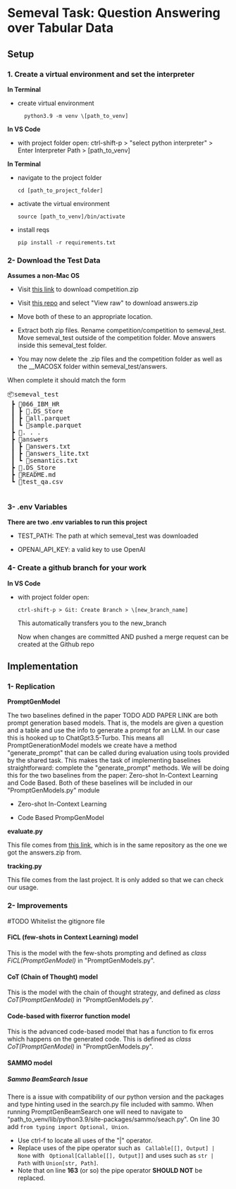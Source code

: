 # Semeval Task: Question Answering over Tabular Data

## Setup

### 1. Create a virtual environment and set the interpreter

**In Terminal**
- create virtual environment

        python3.9 -m venv \[path_to_venv]

**In VS Code**
- with project folder open:
    ctrl-shift-p > "select python interpreter" > Enter Interpreter Path > \[path_to_venv]
    
**In Terminal**
- navigate to the project folder
    
      cd [path_to_project_folder]

- activate the virtual environment
    
      source [path_to_venv]/bin/activate

- install reqs

      pip install -r requirements.txt

### 2- Download the Test Data

**Assumes a non-Mac OS**

- Visit [this link](https://drive.google.com/file/d/1IpSi0gNPYj9a9lNbWPsL3TxIBILoLsfE/view) to download competition.zip

- Visit [this repo](https://github.com/jorses/databench_eval/blob/main/examples/answers.zip) and select "View raw" to download answers.zip

- Move both of these to an appropriate location.

- Extract both zip files. Rename competition/competition to semeval_test. Move semeval_test outside of the competition folder. Move answers inside this semeval_test folder. 

- You may now delete the .zip files and the competition folder as well as the __MACOSX folder within semeval_test/answers.

When complete it should match the form

<pre>
📦semeval_test
 ┣ 📂066_IBM_HR
 ┃ ┣ 📜.DS_Store
 ┃ ┣ 📜all.parquet
 ┃ ┗ 📜sample.parquet
 ┣ 📂. . .
 ┣ 📂answers
 ┃ ┣ 📜answers.txt
 ┃ ┣ 📜answers_lite.txt
 ┃ ┗ 📜semantics.txt
 ┣ 📜.DS_Store
 ┣ 📜README.md
 ┗ 📜test_qa.csv
 </pre>

### 3- .env Variables

**There are two .env variables to run this project**

- TEST_PATH: The path at which semeval_test was downloaded

- OPENAI_API_KEY: a valid key to use OpenAI

### 4- Create a github branch for your work

**In VS Code**
-   with project folder open:
        
        ctrl-shift-p > Git: Create Branch > \[new_branch_name]

    This automatically transfers you to the new_branch

    Now when changes are committed AND pushed a merge request can be created at the Github repo

## Implementation

### 1- Replication

**PromptGenModel**

The two baselines defined in the paper TODO ADD PAPER LINK are both
prompt generation based models. That is, the models are given a question and a table and use the info to generate a prompt for an LLM. In our case this is hooked up to ChatGpt3.5-Turbo.
This means all PromptGenerationModel models we create have a method "generate_prompt" that can be called during evaluation using tools provided by the shared task. This makes the task of implementing baselines straightforward: complete the "generate_prompt" methods.
We will be doing this for the two baselines from the paper: Zero-shot In-Context Learning and Code Based. 
Both of these baselines will be included in our "PromptGenModels.py" module

- Zero-shot In-Context Learning

- Code Based PrompGenModel

**evaluate.py**

This file comes from [this link](https://github.com/jorses/databench_eval/blob/main/examples/stablecode.py), which is in the same repository as the one we got the answers.zip from.

**tracking.py**

This file comes from the last project. It is only added so that we can check our usage.

### 2- Improvements
#TODO Whitelist the gitignore file


#### FiCL (few-shots in Context Learning) model

This is the model with the few-shots prompting and defined as *class FiCL(PromptGenModel)* in "PromptGenModels.py".

#### CoT (Chain of Thought) model

This is the model with the chain of thought strategy, and defined as *class CoT(PromptGenModel)* in "PromptGenModels.py".

#### Code-based with fixerror function model

This is the advanced code-based model that has a function to fix erros which happens on the generated code. 
This is defined as *class CoT(PromptGenModel)* in "PromptGenModels.py".

#### SAMMO model

##### Sammo BeamSearch Issue

There is a issue with compatibility of our python version and the packages and type hinting used in the search.py file included with sammo. 
When running PromptGenBeamSearch one will need to navigate to 
"path_to_venv/lib/python3.9/site-packages/sammo/seach.py". On line 30 add ``` from typing import Optional, Union ```. 
- Use ctrl-f to locate all uses of the "|" operator. 
- Replace uses of the pipe operator such as 
``` Callable[[], Output] | None``` with ``` Optional[Callable[[], Output]]``` 
and uses such as 
``` str | Path ``` with ``` Union[str, Path] ```.
- Note that on line **163** (or so) the pipe operator **SHOULD NOT** be replaced.

